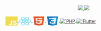 <div align="center">
  <a href="https://github.com/Erivelton-Batista">
  <img height="180em" src="https://github-readme-stats.vercel.app/api?username=Erivelton-Batista&show_icons=true&theme=tokyonight&include_all_commits=true&count_private=true"/>
  <img height="180em" src="https://github-readme-stats.vercel.app/api/top-langs/?username=Erivelton-Batista&layout=compact&langs_count=7&theme=tokyonight"/>
</div>

<div style="display: inline_block"><br>
  <img align="center" alt="Js" height="30" width="40" src="https://raw.githubusercontent.com/devicons/devicon/master/icons/javascript/javascript-plain.svg">
  <img align="center" alt="React" height="30" width="40" src="https://raw.githubusercontent.com/devicons/devicon/master/icons/react/react-original.svg">
  <img align="center" alt="HTML" height="30" width="40" src="https://raw.githubusercontent.com/devicons/devicon/master/icons/html5/html5-original.svg">
  <img align="center" alt="CSS" height="30" width="40" src="https://raw.githubusercontent.com/devicons/devicon/master/icons/css3/css3-original.svg">
  <img align="center" alt="`PHP" height="40" width="50" src="https://cdn.jsdelivr.net/gh/devicons/devicon/icons/php/php-plain.svg">
  <img align="center" alt="`Flutter" height="30" width="40" src="https://cdn.jsdelivr.net/gh/devicons/devicon/icons/flutter/flutter-original.svg">
</div>
